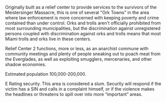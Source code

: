 Originally built as a relief center to provide services to the survivors of the Meistersinger Massacre, this is one of several "Ork Towns" in the area where law enforcement is more concerned with keeping poverty and crime contained than under control. Orks and trolls aren't officially prohibited from most surrounding municipalities, but the discrimination against unregistered persons coupled with discrimination against orks and trolls means that most Miami trolls and orks live in these centers.   
  
Relief Center 2 functions, more or less, as an anarchist commune with community meetings and plenty of people sneaking out to poach meat from the Everglades, as well as exploiting smugglers, mercenaries, and other shadow economies.  
  
Estimated population 100,000-200,000.  
  
E Rating security. This area is considered a slum. Security will respond if the victim has a SIN and calls in a complaint himself, or if the violence makes the headlines or threatens to spill over into more “important” areas.